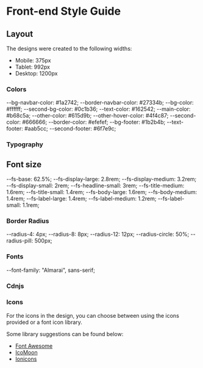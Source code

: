 # Front-end Style Guide

## Layout

The designs were created to the following widths:

- Mobile: 375px
- Tablet: 992px
- Desktop: 1200px

### Colors

--bg-navbar-color: #1a2742;
--border-navbar-color: #27334b;
--bg-color: #ffffff;
--second-bg-color: #0c1b36;
--text-color: #162542;
--main-color: #b68c5a;
--other-color: #615d9b;
--other-hover-color: #4f4c87;
--second-color: #666666;
--border-color: #efefef;
--bg-footer: #1b2b4b;
--text-footer: #aab5cc;
--second-footer: #6f7e9c;

### Typography

## Font size

--fs-base: 62.5%;
--fs-display-large: 2.8rem;
--fs-display-medium: 3.2rem;
--fs-display-small: 2rem;
--fs-headline-small: 3rem;
--fs-title-medium: 1.6rem;
--fs-title-small: 1.4rem;
--fs-body-large: 1.6rem;
--fs-body-medium: 1.4rem;
--fs-label-large: 1.4rem;
--fs-label-medium: 1.2rem;
--fs-label-small: 1.1rem;

### Border Radius

--radius-4: 4px;
--radius-8: 8px;
--radius-12: 12px;
--radius-circle: 50%;
--radius-pill: 500px;

### Fonts

<link rel="preconnect" href="https://fonts.googleapis.com" />
<link rel="preconnect" href="https://fonts.gstatic.com" crossorigin />
<link href="https://fonts.googleapis.com/css2?family=Almarai:wght@300;400;700;800&family=Exo+2:ital,wght@0,100..900;1,100..900&family=Work+Sans:ital,wght@0,100..900;1,100..900&display=swap" rel="stylesheet" />

--font-family: "Almarai", sans-serif;

### Cdnjs

<link rel="stylesheet" href="https://cdnjs.cloudflare.com/ajax/libs/font-awesome/6.6.0/css/all.min.css" integrity="sha512-Kc323vGBEqzTmouAECnVceyQqyqdsSiqLQISBL29aUW4U/M7pSPA/gEUZQqv1cwx4OnYxTxve5UMg5GT6L4JJg==" crossorigin="anonymous" referrerpolicy="no-referrer" />

### Icons

For the icons in the design, you can choose between using the icons provided or a font icon library.

Some library suggestions can be found below:

- [Font Awesome](https://fontawesome.com)
- [IcoMoon](https://icomoon.io)
- [Ionicons](https://ionicons.com)